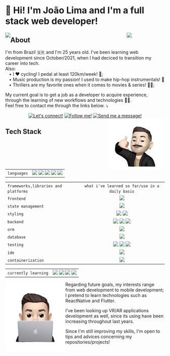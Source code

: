 # 👋 Hi! I'm João Lima and I'm a full stack web developer!

<img align="left" src="https://github-readme-stats.vercel.app/api/top-langs/?username=JOAO-LEE&layout=donut&langs_count=10&bg_color=00000000&title_color=1e46fc&text_color=fafafa&hide_border=true" />
<img src="https://komarev.com/ghpvc/?username=JOAO-LEE&color=5271FF&style=for-the-badge&label=you're+visitor+nº" width=120px align="right">

## About
I'm from Brazil 🇧🇷 and I'm 25 years old. I've been learning web development since October/2021, when I had deciced to transition my career into tech. \
Also: \
&nbsp;&nbsp; • I ❤️ cycling! I pedal at least 120km/week! 🚴; \
&nbsp;&nbsp; • Music production is my passion! I used to make hip-hop instrumentals! 🎹 \
&nbsp;&nbsp; • Thrillers are my favorite ones when it comes to movies & series! 🍿🎥;

My current goal is to get a job as a developer to acquire experience, through the learning of new workflows and technologies 👨‍💻. \
Feel free to contact me through the links below. ⤵️
<br>
<div align="center">
  <a href="https://www.linkedin.com/in/joao-lee-lima/"><img src="https://img.shields.io/badge/linkedin-2b4afc.svg?style=for-the-badge&logo=linkedin&logoColor=white" width="100px" title="Let's connect!"/></a>
  <a href="https://twitter.com/joaumlee"><img src="https://img.shields.io/badge/Twitter-2b4afc.svg?style=for-the-badge&logo=Twitter&logoColor=white" width="95px" title="Follow me!"/></a>
  <a href="mailto:joaumlimaum@gmail.com"><img src="https://img.shields.io/badge/Gmail-2b4afc?style=for-the-badge&logo=gmail&logoColor=white" width="80px" title="Send me a message!"/></a>
</div>
<img align="right" src="./images/joaolee-memoji-removebg-preview-callme.png" width="180px" />

## Tech Stack

|   |   |
|:--|:---:|
|`languages`| <img src="https://img.shields.io/badge/html5-%23E34F26.svg?style=for-the-badge&logo=html5&logoColor=white" width="75px"/> <img src="https://img.shields.io/badge/css3-%231572B6.svg?style=for-the-badge&logo=css3&logoColor=white" width="65px"> <img src="https://img.shields.io/badge/javascript-%23323330.svg?style=for-the-badge&logo=javascript&logoColor=%23F7DF1E" width="105px"/> <img src="https://img.shields.io/badge/typescript-%23007ACC.svg?style=for-the-badge&logo=typescript&logoColor=white" width="105px"/> <img src="https://img.shields.io/badge/python-3670A0?style=for-the-badge&logo=python&logoColor=ffdd54" width="80px"/> |

|    |   |
|:---|:---:|
| `frameworks,libraries and platforms` | `what i've learned so far/use in a daily basis` |
| `frontend` | <img src="https://img.shields.io/badge/react-%2320232a.svg?style=for-the-badge&logo=react&logoColor=%2361DAFB" width="80px"/> |
| `state management`| <img src="https://img.shields.io/badge/redux-%23593d88.svg?style=for-the-badge&logo=redux&logoColor=white" width="75px"/> | 
| `styling` | <img src="https://img.shields.io/badge/bootstrap-%238511FA.svg?style=for-the-badge&logo=bootstrap&logoColor=white" width="100px"/> <img src="https://img.shields.io/badge/tailwindcss-%2338B2AC.svg?style=for-the-badge&logo=tailwind-css&logoColor=white" width="105px"/> |
| `backend` | <img src="https://img.shields.io/badge/node.js-6DA55F?style=for-the-badge&logo=node.js&logoColor=white" width="85px"/> <img src="https://img.shields.io/badge/NODEMON-%23323330.svg?style=for-the-badge&logo=nodemon&logoColor=%BBDEAD" width="95px"/> <img src="https://img.shields.io/badge/express.js-%23404d59.svg?style=for-the-badge&logo=express&logoColor=%2361DAFB" width="100px"/> |
| `orm` | <img src="https://img.shields.io/badge/Sequelize-52B0E7?style=for-the-badge&logo=Sequelize&logoColor=white" width="100px"/> |
| `database`| <img src="https://img.shields.io/badge/mysql-%2300f.svg?style=for-the-badge&logo=mysql&logoColor=white" width="75px"/> |
|`testing` | <img src="https://img.shields.io/badge/-jest-%23C21325?style=for-the-badge&logo=jest&logoColor=white" width="65px"/> <img src="https://img.shields.io/badge/-TestingLibrary-%23E33332?style=for-the-badge&logo=testing-library&logoColor=white" width="135px"/> <img src="https://img.shields.io/badge/-mocha-%238D6748?style=for-the-badge&logo=mocha&logoColor=white" width="75px"/> |
| `ìde`| <img src="https://img.shields.io/badge/Visual%20Studio%20Code-0078d7.svg?style=for-the-badge&logo=visual-studio-code&logoColor=white" width="160px"/> |
| `containerization`| <img src="https://img.shields.io/badge/docker-%230db7ed.svg?style=for-the-badge&logo=docker&logoColor=white" width="85px"/> |

|    |   |
|:---|:---:|
|`currently learning`| <img src="https://img.shields.io/badge/c%23-%23239120.svg?style=for-the-badge&logo=c-sharp&logoColor=white" width="50px"> <img src="https://img.shields.io/badge/.NET-5C2D91?style=for-the-badge&logo=.net&logoColor=white" width="60px"> <img src="https://img.shields.io/badge/Next-white?style=for-the-badge&logo=next.js&logoColor=black" width="60px"> <img src="https://img.shields.io/badge/SASS-hotpink.svg?style=for-the-badge&logo=SASS&logoColor=white" width="60px"> |

<img align="left" src="./images/joaolee-memoji-removebg-preview-computer.png" width="190px" />

Regarding future goals, my interests range from web development to mobile development; \
I pretend to learn technologies such as ReactNative and Flutter.

I've been looking up VR/AR applications development as well, since its using have been increasing throughout last years.

Since I'm still improving my skills, I'm open to tips and advices concerning my repositories/projects!
